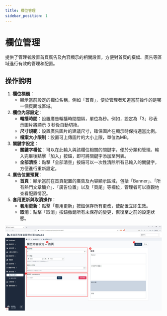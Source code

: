 ```yaml
---
title: 欄位管理
sidebar_position: 1
---
```


# 欄位管理

提供了管理者設置首頁廣告及內容顯示的相關設置，方便對首頁的橫幅、廣告等區域進行有效的管理和配置。

## 操作說明

1. **欄位標題**：
    - 顯示當前設定的欄位名稱，例如「首頁」，便於管理者知道當前操作的是哪一個頁面或區域。
2. **欄位內容設定**：
    - **輪播時間**：設置廣告輪播時間間隔，單位為秒。例如，設定為「3」秒表示圖片將顯示 3 秒後自動切換。
    - **尺寸規範**：設置廣告圖片的建議尺寸，確保圖片在顯示時保持適當比例。
    - **檔案大小限制**：設置可上傳圖片的大小上限，單位為MB。
3. **關鍵字設定**：
    - **關鍵字欄位**：可以在此輸入與該欄位相關的關鍵字，便於分類和管理。輸入完畢後點擊「加入」按鈕，即可將關鍵字添加至列表。
    - **全部清空**：點擊「全部清空」按鈕可以一次性清除所有已輸入的關鍵字，方便進行重新設定。
4. **廣告位置預覽**：
    - **首頁**：顯示當前在首頁配置的廣告及內容顯示區域，包括「Banner」、「所有熱門文章簡介」、「廣告位置」以及「頁尾」等欄位，管理者可以直觀地查看配置情況。
5. **套用更新與取消操作**：
    - **套用更新**：點擊「套用更新」按鈕保存所有更改，使配置立即生效。
    - **取消**：點擊「取消」按鈕撤銷所有未保存的變更，恢復至之前的設定狀態。

![欄位內容設定](./img/advert-position-setting-new.png)
